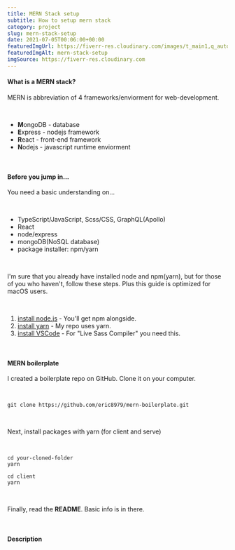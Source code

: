 ```yaml
---
title: MERN Stack setup
subtitle: How to setup mern stack
category: project
slug: mern-stack-setup
date: 2021-07-05T00:06:00+00:00
featuredImgUrl: https://fiverr-res.cloudinary.com/images/t_main1,q_auto,f_auto,q_auto,f_auto/gigs/121002887/original/9f2174ec1236e128859a8ad2ff98a5a21a0230b7/sdwdwdwwqwfhijwwfwefh-eif-wehfiwehf-i-hwei.jpg
featuredImgAlt: mern-stack-setup
imgSource: https://fiverr-res.cloudinary.com
---
```


#### What is a MERN stack?

MERN is abbreviation of 4 frameworks/enviorment for web-development.

<br>

- **M**ongoDB - database
- **E**xpress - nodejs framework
- **R**eact - front-end framework
- **N**odejs - javascript runtime enviorment

<br>

#### Before you jump in...

You need a basic understanding on...

<br>

- TypeScript/JavaScript, Scss/CSS, GraphQL(Apollo)
- React
- node/express
- mongoDB(NoSQL database)
- package installer: npm/yarn

<br>

I'm sure that you already have installed node and npm(yarn), but for those of you who haven't, follow these steps. Plus this guide is optimized for macOS users.

<br>

1. [install node.js](https://nodejs.org/) - You'll get npm alongside.
2. [install yarn](https://yarnpkg.com/getting-started/install) - My repo uses yarn.
3. [install VSCode](https://code.visualstudio.com) - For "Live Sass Compiler" you need this.

<br>

#### MERN boilerplate

I created a boilerplate repo on GitHub. Clone it on your computer.

<br>

```shell
git clone https://github.com/eric8979/mern-boilerplate.git
```

<br>

Next, install packages with yarn (for client and serve)

<br>

```shell
cd your-cloned-folder
yarn

cd client
yarn
```

<br>

Finally, read the **README**. Basic info is in there.

<br>

#### Description
